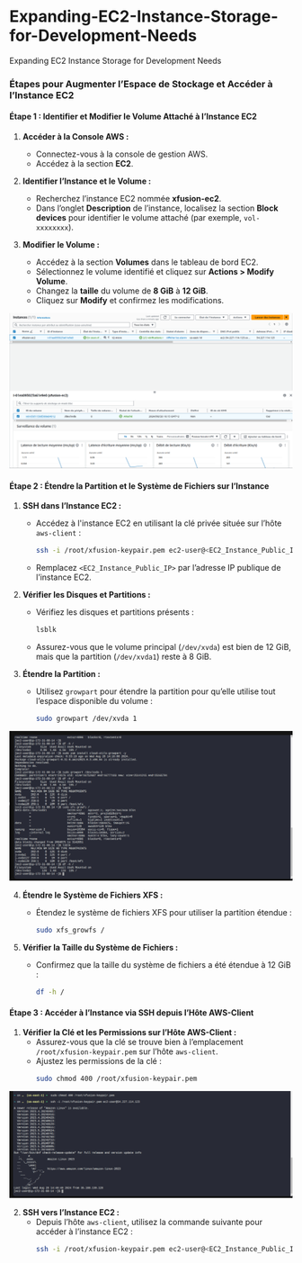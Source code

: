 # Expanding-EC2-Instance-Storage-for-Development-Needs
Expanding EC2 Instance Storage for Development Needs

### Étapes pour Augmenter l’Espace de Stockage et Accéder à l’Instance EC2

#### **Étape 1 : Identifier et Modifier le Volume Attaché à l’Instance EC2**

1. **Accéder à la Console AWS :**
   - Connectez-vous à la console de gestion AWS.
   - Accédez à la section **EC2**.

2. **Identifier l’Instance et le Volume :**
   - Recherchez l’instance EC2 nommée **xfusion-ec2**.
   - Dans l’onglet **Description** de l’instance, localisez la section **Block devices** pour identifier le volume attaché (par exemple, `vol-xxxxxxxx`).

3. **Modifier le Volume :**
   - Accédez à la section **Volumes** dans le tableau de bord EC2.
   - Sélectionnez le volume identifié et cliquez sur **Actions > Modify Volume**.
   - Changez la **taille** du volume de **8 GiB** à **12 GiB**.
   - Cliquez sur **Modify** et confirmez les modifications.

![Screenshot](images/ec2-instance.png)

#### **Étape 2 : Étendre la Partition et le Système de Fichiers sur l’Instance**

1. **SSH dans l’Instance EC2 :**
   - Accédez à l'instance EC2 en utilisant la clé privée située sur l’hôte `aws-client` :
     ```bash
     ssh -i /root/xfusion-keypair.pem ec2-user@<EC2_Instance_Public_IP>
     ```
   - Remplacez `<EC2_Instance_Public_IP>` par l’adresse IP publique de l’instance EC2.

2. **Vérifier les Disques et Partitions :**
   - Vérifiez les disques et partitions présents :
     ```bash
     lsblk
     ```
   - Assurez-vous que le volume principal (`/dev/xvda`) est bien de 12 GiB, mais que la partition (`/dev/xvda1`) reste à 8 GiB.

3. **Étendre la Partition :**
   - Utilisez `growpart` pour étendre la partition pour qu’elle utilise tout l’espace disponible du volume :
     ```bash
     sudo growpart /dev/xvda 1
     ```
![Screenshot](images/aws-client.png)

4. **Étendre le Système de Fichiers XFS :**
   - Étendez le système de fichiers XFS pour utiliser la partition étendue :
     ```bash
     sudo xfs_growfs /
     ```

5. **Vérifier la Taille du Système de Fichiers :**
   - Confirmez que la taille du système de fichiers a été étendue à 12 GiB :
     ```bash
     df -h /
     ```

#### **Étape 3 : Accéder à l’Instance via SSH depuis l’Hôte AWS-Client**

1. **Vérifier la Clé et les Permissions sur l’Hôte AWS-Client :**
   - Assurez-vous que la clé se trouve bien à l’emplacement `/root/xfusion-keypair.pem` sur l’hôte `aws-client`.
   - Ajustez les permissions de la clé :
     ```bash
     sudo chmod 400 /root/xfusion-keypair.pem
     ```
![Screenshot](images/ssh-reflect.png)

2. **SSH vers l’Instance EC2 :**
   - Depuis l’hôte `aws-client`, utilisez la commande suivante pour accéder à l’instance EC2 :
     ```bash
     ssh -i /root/xfusion-keypair.pem ec2-user@<EC2_Instance_Public_IP>
     ```
